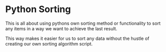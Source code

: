 # Python Sorting
This is all about using pythons own sorting method or functionality to sort any items in a way we want to achieve the last result.

This way makes it easier for us to sort any data without the hustle of creating our own sorting algorithm script.
